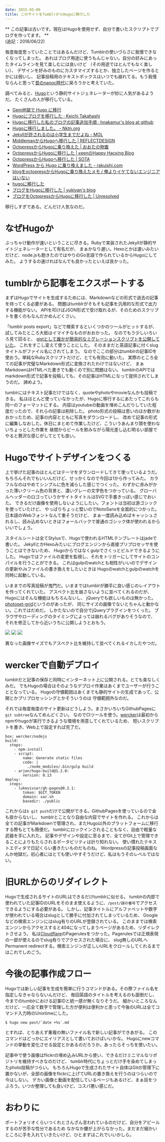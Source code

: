 ```yaml
---
date: 2015-05-06
title: このサイトをTumblrからHugoに移行した
---
```


** この記事は古いです。現在はHugoを使用せず、自分で書いたスクリプトでブログを作ってます。 **<br>
(追記：2016/06/22)

毎度毎度思っていたことではあるんだけど、Tumblrの使いづらさに我慢できなくなってしまった。
あれはブログ用途に使うもんじゃない。自分の好みにあったタイムラインを見て楽しむには良いけど
（その用途ではとんでもなく楽しい）、
デザインを好みのものにカスタマイズするとか、独立したページを作るとかには弱いし、
記事投稿用のテキストボックスはいつでも崩れてる。もう我慢ならんと思って[昔のnanoc時代](/post/67066337288/)に戻ろうかと考えていた。

調べてみると、[Hugo](http://gohugo.io)という静的サイトジェネレーターが妙に人気があるようだ。
たくさんの人が移行している。

- [Gem地獄で Hugo に移行](http://goozenlab.com/blog/2015/03/moving-hugo/)
- [Hugoにブログを移行した · Keichi Takahashi](http://keichi.net/post/first/)
- [Hugoに移行した私のブログの記事追加手順 · hnakamur's blog at github](https://hnakamur.github.io/blog/2015/04/19/my_hugo_blog_workflow/)
- [Hugoに移行しました。 - Nktn.org](http://www.nktn.org/archives/2015-04-24/)
- [Jekyllが許されるのは小学生までだよね - MOL](http://t32k.me/mol/log/hugo/)
- [MiddlemanからHugoへ移行した | REFLECTDESIGN](http://re-dzine.net/2015/01/hugo/)
- [OctopressからHugoに乗り換えた | おおたの物置](http://ota42y.com/blog/2015/03/16/octopress_to_hugo/)
- [OctopressからHugoに移行した | κeenのHappy Hacκing Blog](http://keens.github.io/blog/2014/12/30/migration-from-octopress-to-hugo/)
- [OctopressからHugoへ移行した | SOTA](http://deeeet.com/writing/2014/12/25/hugo/)
- [WordPress から Hugo に乗り換えました - rakuishi.com](http://rakuishi.com/archives/wordpress-to-hugo/)
- [blogをoctopressからHugoに乗り換えたメモ / 俺よりイケてないエンジニアはいない](http://blog.jigyakkuma.org/2015/02/11/hugo/)
- [hugoに移行した](http://tkng.org/b/2015/04/01/moved-to-hugo/)
- [ブログをHugoに移行した | yukiyan's blog](http://yukiyan.com/2015/04/08/beginning-hugo/)
- [ブログをOctopressからHugoに移行した | Unresolved](http://yet.unresolved.xyz/blog/2015/01/04/migrate-blog-to-hugo-from-octopress/)

移行しすぎである。どんだけ人気なのだ。


# なぜHugoか
ぶっちゃけ動作が速いということに尽きる。Rubyで実装されたJekyllが静的サイトジェネレーターとして有名だが、
まぁかなり遅い。Hexoとかは速いみたいだけど、node.jsも飽きたのではやりのGo言語で作られているからHugoにしてみた。
ようするの速ければなんでも良かったといえば良かった。


# tumblrから記事をエクスポートする
まずはHugoでサイトを生成するためには、Markdownなどの形式で過去の記事を持ってくる必要がある。
問題はtumblrがそもそも記事を汎用的な形式で出力する機能がない。
APIを叩けばJSON形式で受け取れるが、そのためのスクリプトを書くのもなんだかめんどくさい。

「tumblr posts export」などで検索するといくつかのツールがヒットするが、
試してみたところ大抵はイマイチなものがおおかった。
なのでもう少しいろいろ見て回ると、
[gistとして誰かが簡易的なミグレーションスクリプトを公開していた](https://gist.github.com/derek-watson/867468)。
これをすこし変えて使うことにした。
そのままだと英語記事に付くslugタイトルがファイル名にされてしまう。
なのでここの部分はtumblrの記事IDを使おう。単純なRubyスクリプトだけど、とても有効に動いた。
実際のところ全ての記事が完璧なMarkdown形式に変換されたわけではないけど、
まぁMarkdownはHTMLべた書きでも動くので別に問題はない。
tumblrのAPIではmarkdown形式で記事を投稿しても、その記事はHTMLになって提供されてしまうのだ。
諦めよう。

tumblrにはテキスト記事だけではなく、quoteやphotoやmovieなんかも投稿できる。
私はほとんど使っていなかったが、Hugoに移行するにあたってこれらも同一のフォーマットにする。
内容はyoutubeの動画を埋めこんだりしていた程度だったので、それらの記事は削除した。
photo形式の投稿は思いのほか数がおおかったため、記事の内容とともに写真をダウンロードし、
改めて記事の形式に編集しなおした。休日にまとめて作業したけど、こういうあんまり頭を使わないちょっとした作業を
昼間からビールを飲みながら陽光差し込む明るい部屋でやると贅沢な感じがしてとても良い。


# Hugoでサイトデザインをつくる
上で挙げた記事のほとんどはテーマをダウンロードしてきて使っているようだ。
もちろんそれでもいいんだけど、せっかくなので今回は1から作ってみた。
カラフルなのはやめてシンプルに色を減らした感じでつくった。
わずかに赤みがかった薄いクリーム色の背景と、濃いグレーの文字色をつかっている。
グローバルヘッダーのロゴっていうかサイトタイトルはSVGで手書きっぽい感じでおいた。
できるだけ画像を使用しないようにしたい。フォントは当初は游ゴシックを使っていたけど、
やっぱりちょっと堅いのでNotoSansを全面的につかった。日本語のWebフォントなんて重そうだけど、
まぁ一度読み込めばキャッシュされるし、読み込めないときはフォールバックで普通のゴシック体が使われるからいいでしょう。

スタイルシートは全てStylusで、Hugoで使われるHTMLテンプレートはjadeで書いた。
JekyllとかHexoみたいにブログエンジンから直接プリプロセッサを使うことはできないため、
Hugoからではなくgulpでさくっとビルドできるようにした。
Hugoではファイルの変更を監視し、それをトリガーにしてサイトのコンパイルを行うことができる。
これはgulpのwatchとも相性がいいのでデザインの更新やJsファイルの書き換えをしたいときは
Hugoのwatchとgulpのwatchを同時に起動している。

いままでの写真投稿が鬼門だ。いままではtumblrが勝手に良い感じのレイアウトを作ってくれていた。
アスペクト比を崩さないように並べてくれるのだが、Hugoにはそんな機能はもちろんないし、
jQueryでも欲しいものは無かった。[photoset-grid](https://github.com/stylehatch/photoset-grid)というのがあったが、
同じサイズの画像でないとちゃんと動かない。これではだめだ。
しかたないので自分でjQueryプラグインをつくった。
ブラウザやローディングのタイミングによっては崩れるバグがありそうなので、
それを修正してから近いうちに公開しようとおもう。


![](https://photos.xar.sh/20897935608_6fa3fb1e94_b.jpg)
![](https://photos.xar.sh/14373432616_0f999a4240_b.jpg)
![](https://photos.xar.sh/20464752413_5333026f8c_b.jpg)



異なった画像サイズでもアスペクト比を維持して並べてくれるイカしたやつだ。



# werckerで自動デプロイ
tumblrだと記事の保存と同時にインターネット上に公開される。とても楽なしくみだ。
でもHugoの場合はそのようなデプロイ作業はあくまでユーザーが行うこととなっている。
Hugoの守備範囲はあくまでも静的サイトの生成であって、公開とかプリプロセッシングとかそういうのは
守備範囲外なのだ。

それでは毎度毎度のサイト更新はどうしよう。まさかいちいちGithubPagesに`git subtree`なんてめんどくさい。
なのでCIツールを使う。[wercker](http://wercker.com)は最初からnpmやhugoが実行できるような環境を用意してくれているため、
短いスクリプトを書き、Web上で設定すれば完了だ。

```
box: wercker/nodejs
build:
  steps:
    - npm-install
    - script:
        name: Generate static files
        code: |
          ./node_modules/.bin/gulp build
    - arjen/hugo-build@1.2.0:
        version: 0.13
deploy:
  steps:
    - lukevivier/gh-pages@0.2.1:
        token: $GIT_TOKEN
        domain: xar.sh
        basedir: ./public
```

これからは`$ git push`だけで公開ができる。GithubPagesを使っているので金も掛からないし、
tumblrとことなり自由な内容でサイトを作れる。
これからは全ての記事がMarkdownで管理され、またHugo以外のプラットフォームに移行する際もとても簡便だ。
tumblrにロックインされることもなく、自由で軽量な武器を手に入れた。
記事やデザインや設定に至るまで、全てがGit上で管理できることによりもたらされるポータビリティは計り知れない。
使い慣れたテキストエディタで日記くらい書きたいものだものね。
Wordpressの記事投稿画面なんか地獄だ。初心者にはとても使いやすそうだけど、私はもうそのレベルではない。


# 旧URLからのリダイレクト
Hugoで生成されるサイトのURLはできるだけtumblrに似せる。
tumblrの内部で使われていた記事IDのURLをそのまま使えるように、`/post/謎の番号`でアクセスできるようにする必要がある。
しかし、記事タイトルにアルファベットや数字が使われている場合はslugとして勝手に付加されてしまっているため、
Googleなどの検索エンジンにはslug有りのURLが登録されている。
このままでは検索エンジンからアクセスすると404になってしまうページがあるため、リダイレクトさせよう。
私は[Cloudflare](http://cloudflare.com)のPagerulesをつかった。Pagerulesでは正規表現の一部が使えるのでslug有りでアクセスされた場合に、
slug無しのURLへPermanent redirectする。検索エンジンが正しいURLをクロールしてくれるまではこれでしのごう。


# 今後の記事作成フロー
Hugoでは新しい記事を生成を簡単に行うコマンドがある。その際ファイル名を指定しなきゃならないんだけど、
毎回英語のタイトルを考えるのも面倒だし、今までのtumblrにおける記事IDと統一感が無くなりそうだ。
細かいところなんだけど、一応全て数字で管理した方が便利は便利かと思って今後のURLは全てコマンド入力時のUnixtimeにした。

```
$ hugo new post/`date +%s`.md
```
とすれば、とりあえず重複の無いファイル名で新しい記事ができあがる。
このコマンドはどっかにエイリアスとして書いておけばいいかな。
Hugoにnewコマンドの挙動を変化させる設定とかあるのだろうか。あったらそっちを使いたい。

記事中で使う画像はflickrの埋め込みURLから使い、できるだけミニマルなリポジトリを維持すべきなのだけど、
tumblr時代にちょっとだけ手を染めてしまったphoto投稿がつらい。
もちろんHugoで生成されたサイト自体はGitの管理下に置かないが、全部の画像をflickrに上げてURLの置き換えを行うのはつらいので今はしない。
デカい画像と動画を配信しているページもあるけど、まぁ目をつぶろう。いつか整理しても良いけど、コスパ悪い感じだ。


# おわりに
ポートフォリオくらいつくれとさんざん言われているのだけど、自分をアピールするのが苦手な性分であるため
なかなか腰が上がらなかった。まだまだ細かいところに手を入れていきたいけど、ひとまずはこれでいいかしら。
